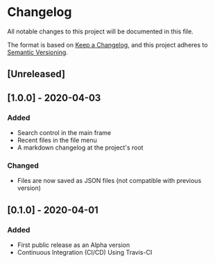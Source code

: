 # Changelog
All notable changes to this project will be documented in this file.

The format is based on [Keep a Changelog](https://keepachangelog.com/en/1.0.0/),
and this project adheres to [Semantic Versioning](https://semver.org/spec/v2.0.0.html).

## [Unreleased]

## [1.0.0] - 2020-04-03
### Added
- Search control in the main frame
- Recent files in the file menu
- A markdown changelog at the project's root

### Changed
- Files are now saved as JSON files (not compatible with previous version) 


## [0.1.0] - 2020-04-01
### Added
- First public release as an Alpha version
- Continuous Integration (CI/CD) Using Travis-CI‎
